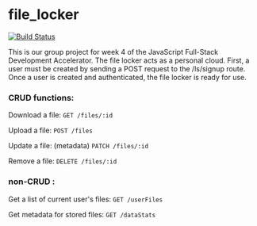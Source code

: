 # file_locker

[![Build Status](https://travis-ci.org/file-locker/file_locker.svg)](https://travis-ci.org/file-locker/file_locker)

This is our group project for week 4 of the JavaScript Full-Stack Development Accelerator.
The file locker acts as a personal cloud. First, a user must be created by sending a POST request to the /ls/signup route. Once a user is created and authenticated, the file locker is ready for use. 

### CRUD functions:

Download a file:
```GET /files/:id```

Upload a file:
```POST /files```

Update a file: (metadata)
```PATCH /files/:id```

Remove a file:
```DELETE /files/:id```

### non-CRUD :

Get a list of current user's files:
```GET /userFiles```

Get metadata for stored files:
```GET /dataStats```
